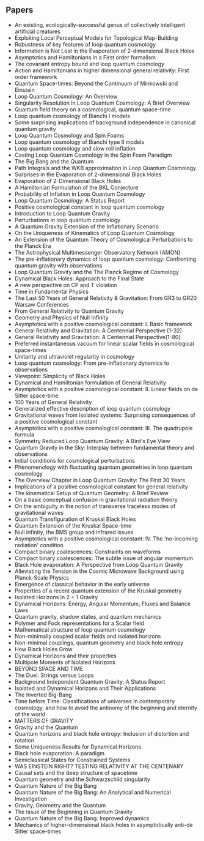 <h2> Papers</h2>



<ul>

                             

 <li><a target="_blank" href="https://github.com/manjunath5496/Robotics-Papers/blob/master/robot(1).pdf" style="text-decoration:none;">An existing, ecologically-successful genus of collectively intelligent artificial creatures</a></li>

 <li><a target="_blank" href="https://github.com/manjunath5496/Robotics-Papers/blob/master/robot(2).pdf" style="text-decoration:none;">Exploiting Local Perceptual Models for Topological Map-Building </a></li>

<li><a target="_blank" href="https://github.com/manjunath5496/Robotics-Papers/blob/master/robot(3).pdf" style="text-decoration:none;">Robustness of key features of loop quantum cosmology</a></li>
 <li><a target="_blank" href="https://github.com/manjunath5496/Robotics-Papers/blob/master/robot(4).pdf" style="text-decoration:none;">Information is Not Lost in the Evaporation of 2-dimensional Black Holes</a></li>                              
<li><a target="_blank" href="https://github.com/manjunath5496/Robotics-Papers/blob/master/robot(5).pdf" style="text-decoration:none;">Asymptotics and Hamiltonians in a First order formalism</a></li>
<li><a target="_blank" href="https://github.com/manjunath5496/Robotics-Papers/blob/master/robot(6).pdf" style="text-decoration:none;">The covariant entropy bound and loop quantum cosmology</a></li>
 <li><a target="_blank" href="https://github.com/manjunath5496/Robotics-Papers/blob/master/robot(7).pdf" style="text-decoration:none;">Action and Hamiltonians in higher dimensional general relativity: First order framework</a></li>

 <li><a target="_blank" href="https://github.com/manjunath5496/Robotics-Papers/blob/master/robot(8).pdf" style="text-decoration:none;"> Quantum Space-times:
Beyond the Continuum of Minkowski and Einstein </a></li>
   <li><a target="_blank" href="https://github.com/manjunath5496/Robotics-Papers/blob/master/robot(9).pdf" style="text-decoration:none;">Loop Quantum Cosmology: An Overview</a></li>
  
   
 <li><a target="_blank" href="https://github.com/manjunath5496/Robotics-Papers/blob/master/robot(10).pdf" style="text-decoration:none;">Singularity Resolution in Loop Quantum Cosmology: A Brief Overview</a></li>                              
<li><a target="_blank" href="https://github.com/manjunath5496/Robotics-Papers/blob/master/robot(11).pdf" style="text-decoration:none;">Quantum field theory on a cosmological, quantum space-time</a></li>
<li><a target="_blank" href="https://github.com/manjunath5496/Robotics-Papers/blob/master/robot(12).pdf" style="text-decoration:none;">Loop quantum cosmology of Bianchi I models</a></li>
<li><a target="_blank" href="https://github.com/manjunath5496/Robotics-Papers/blob/master/robot(13).pdf" style="text-decoration:none;">Some surprising implications of background independence in canonical quantum gravity</a></li>

<li><a target="_blank" href="https://github.com/manjunath5496/Robotics-Papers/blob/master/robot(14).pdf" style="text-decoration:none;">Loop Quantum Cosmology and Spin Foams</a></li>
                              
<li><a target="_blank" href="https://github.com/manjunath5496/Robotics-Papers/blob/master/robot(15).pdf" style="text-decoration:none;">Loop quantum cosmology of Bianchi type II models</a></li>

<li><a target="_blank" href="https://github.com/manjunath5496/Robotics-Papers/blob/master/robot(16).pdf" style="text-decoration:none;">Loop quantum cosmology and slow roll inflation</a></li>

  <li><a target="_blank" href="https://github.com/manjunath5496/Robotics-Papers/blob/master/robot(17).pdf" style="text-decoration:none;">Casting Loop Quantum Cosmology in the Spin Foam Paradigm</a></li>   
  
<li><a target="_blank" href="https://github.com/manjunath5496/Robotics-Papers/blob/master/robot(18).pdf" style="text-decoration:none;">The Big Bang and the Quantum</a></li> 

  
<li><a target="_blank" href="https://github.com/manjunath5496/Robotics-Papers/blob/master/robot(19).pdf" style="text-decoration:none;">Path Integrals and the WKB approximation in Loop Quantum Cosmology</a></li> 

<li><a target="_blank" href="https://github.com/manjunath5496/Robotics-Papers/blob/master/robot(20).pdf" style="text-decoration:none;">Surprises in the Evaporation of 2-dimensional Black Holes</a></li>

<li><a target="_blank" href="https://github.com/manjunath5496/Robotics-Papers/blob/master/robot(21).pdf" style="text-decoration:none;">Evaporation of 2-Dimensional Black Holes</a></li>
<li><a target="_blank" href="https://github.com/manjunath5496/Robotics-Papers/blob/master/robot(22).pdf" style="text-decoration:none;">A Hamiltonian Formulation of the BKL Conjecture</a></li> 
 
 
 
 
 
 <li><a target="_blank" href="https://github.com/manjunath5496/Robotics-Papers/blob/master/robot(23).pdf" style="text-decoration:none;">Probability of Inflation in Loop Quantum Cosmology</a></li> 
 

   <li><a target="_blank" href="https://github.com/manjunath5496/Robotics-Papers/blob/master/robot(24).pdf" style="text-decoration:none;">Loop Quantum Cosmology: A Status Report</a></li>
 
   <li><a target="_blank" href="https://github.com/manjunath5496/Robotics-Papers/blob/master/robot(25).pdf" style="text-decoration:none;">Positive cosmological constant in loop quantum cosmology</a></li>                              
 <li><a target="_blank" href="https://github.com/manjunath5496/Robotics-Papers/blob/master/robot(26).pdf" style="text-decoration:none;">Introduction to Loop Quantum Gravity</a></li>
 <li><a target="_blank" href="https://github.com/manjunath5496/Robotics-Papers/blob/master/robot(27).pdf" style="text-decoration:none;">Perturbations in loop quantum cosmology</a></li>
   
 
   <li><a target="_blank" href="https://github.com/manjunath5496/Robotics-Papers/blob/master/robot(28).pdf" style="text-decoration:none;">A Quantum Gravity Extension of the Inflationary Scenario</a></li>
 
   <li><a target="_blank" href="https://github.com/manjunath5496/Robotics-Papers/blob/master/robot(29).pdf" style="text-decoration:none;">On the Uniqueness of Kinematics of Loop Quantum Cosmology</a></li>                              

  <li><a target="_blank" href="https://github.com/manjunath5496/Robotics-Papers/blob/master/robot(30).pdf" style="text-decoration:none;">An Extension of the Quantum Theory of Cosmological Perturbations to the Planck Era</a></li>
 
   <li><a target="_blank" href="https://github.com/manjunath5496/Robotics-Papers/blob/master/robot(31).pdf" style="text-decoration:none;">The Astrophysical Multimessenger Observatory Network (AMON)</a></li> 
    <li><a target="_blank" href="https://github.com/manjunath5496/Robotics-Papers/blob/master/robot(32).pdf" style="text-decoration:none;">The pre-inflationary dynamics of loop quantum cosmology: Confronting quantum gravity with observations</a></li> 

   <li><a target="_blank" href="https://github.com/manjunath5496/Robotics-Papers/blob/master/robot(33).pdf" style="text-decoration:none;">Loop Quantum Gravity and the The Planck Regime of Cosmology</a></li>                              

  <li><a target="_blank" href="https://github.com/manjunath5496/Robotics-Papers/blob/master/robot(34).pdf" style="text-decoration:none;">Dynamical Black Holes: Approach to the Final State</a></li> 
 
  <li><a target="_blank" href="https://github.com/manjunath5496/Robotics-Papers/blob/master/robot(35).pdf" style="text-decoration:none;">A new perspective on CP and T violation</a></li> 

  <li><a target="_blank" href="https://github.com/manjunath5496/Robotics-Papers/blob/master/robot(36).pdf" style="text-decoration:none;">Time in Fundamental Physics</a></li> 
 
<li><a target="_blank" href="https://github.com/manjunath5496/Robotics-Papers/blob/master/robot(37).pdf" style="text-decoration:none;">The Last 50 Years of General Relativity & Gravitation: From GR3 to GR20 Warsaw Conferences</a></li>
 <li><a target="_blank" href="https://github.com/manjunath5496/Robotics-Papers/blob/master/robot(38).pdf" style="text-decoration:none;">From General Relativity to Quantum Gravity</a></li>
<li><a target="_blank" href="https://github.com/manjunath5496/Robotics-Papers/blob/master/robot(39).pdf" style="text-decoration:none;">Geometry and Physics of Null Infinity</a></li>
 <li><a target="_blank" href="https://github.com/manjunath5496/Robotics-Papers/blob/master/robot(40).pdf" style="text-decoration:none;">Asymptotics with a positive cosmological constant: I. Basic framework</a></li>                              
<li><a target="_blank" href="https://github.com/manjunath5496/Robotics-Papers/blob/master/robot(41).pdf" style="text-decoration:none;">General Relativity and Gravitation: A Centennial Perspective (1-32)</a></li>
<li><a target="_blank" href="https://github.com/manjunath5496/Robotics-Papers/blob/master/robot(42).pdf" style="text-decoration:none;">General Relativity and Gravitation: A Centennial Perspective(1-80)</a></li>
 
  <li><a target="_blank" href="https://github.com/manjunath5496/Robotics-Papers/blob/master/robot(43).pdf" style="text-decoration:none;">Preferred instantaneous vacuum for linear scalar fields in cosmological space-times</a></li>
 <li><a target="_blank" href="https://github.com/manjunath5496/Robotics-Papers/blob/master/robot(44).pdf" style="text-decoration:none;">Unitarity and ultraviolet regularity in cosmology</a></li>
   <li><a target="_blank" href="https://github.com/manjunath5496/Robotics-Papers/blob/master/robot(45).pdf" style="text-decoration:none;">Loop quantum cosmology:
From pre-inflationary dynamics to observations</a></li>  
   
<li><a target="_blank" href="https://github.com/manjunath5496/Robotics-Papers/blob/master/robot(46).pdf" style="text-decoration:none;">Viewpoint: Simplicity of Black Holes</a></li> 
                             
<li><a target="_blank" href="https://github.com/manjunath5496/Robotics-Papers/blob/master/robot(47).pdf" style="text-decoration:none;">Dynamical and Hamiltonian formulation of General Relativity</a></li>
<li><a target="_blank" href="https://github.com/manjunath5496/Robotics-Papers/blob/master/robot(48).pdf" style="text-decoration:none;">Asymptotics with a positive cosmological constant: II. Linear fields on de Sitter space-time</a></li>

<li><a target="_blank" href="https://github.com/manjunath5496/Robotics-Papers/blob/master/robot(49).pdf" style="text-decoration:none;">100 Years of General Relativity </a></li>
                              
<li><a target="_blank" href="https://github.com/manjunath5496/Robotics-Papers/blob/master/robot(50).pdf" style="text-decoration:none;">Generalized effective description of loop quantum cosmology</a></li>
<li><a target="_blank" href="https://github.com/manjunath5496/Robotics-Papers/blob/master/robot(51).pdf" style="text-decoration:none;">Gravitational waves from isolated systems: Surprising consequences of a positive cosmological constant</a></li>
<li><a target="_blank" href="https://github.com/manjunath5496/Robotics-Papers/blob/master/robot(52).pdf" style="text-decoration:none;">Asymptotics with a positive cosmological constant: III. The quadrupole formula</a></li>

<li><a target="_blank" href="https://github.com/manjunath5496/Robotics-Papers/blob/master/robot(53).pdf" style="text-decoration:none;">Symmetry Reduced Loop Quantum Gravity: A Bird's Eye View</a></li>
 
<li><a target="_blank" href="https://github.com/manjunath5496/Robotics-Papers/blob/master/robot(54).pdf" style="text-decoration:none;">Quantum Gravity in the Sky:
Interplay between fundamental theory and observations </a></li>

<li><a target="_blank" href="https://github.com/manjunath5496/Robotics-Papers/blob/master/robot(55).pdf" style="text-decoration:none;">Initial conditions for cosmological perturbations</a></li>
 
  <li><a target="_blank" href="https://github.com/manjunath5496/Robotics-Papers/blob/master/robot(56).pdf" style="text-decoration:none;">Phenomenology with 
fluctuating quantum geometries in loop quantum cosmology </a></li>                              

  <li><a target="_blank" href="https://github.com/manjunath5496/Robotics-Papers/blob/master/robot(57).pdf" style="text-decoration:none;">The Overview Chapter in
Loop Quantum Gravity: The First 30 Years</a></li>
 
   <li><a target="_blank" href="https://github.com/manjunath5496/Robotics-Papers/blob/master/robot(58).pdf" style="text-decoration:none;">Implications of a positive cosmological constant for general relativity</a></li>
    <li><a target="_blank" href="https://github.com/manjunath5496/Robotics-Papers/blob/master/robot(59).pdf" style="text-decoration:none;">The kinematical Setup of Quantum Geometry: A Brief Review</a></li>
 
  <li><a target="_blank" href="https://github.com/manjunath5496/Robotics-Papers/blob/master/robot(60).pdf" style="text-decoration:none;">On a basic conceptual confusion in gravitational radiation theory </a></li>
 
   <li><a target="_blank" href="https://github.com/manjunath5496/Robotics-Papers/blob/master/robot(61).pdf" style="text-decoration:none;">On the ambiguity in the notion of transverse traceless modes of gravitational waves</a></li>
 
   <li><a target="_blank" href="https://github.com/manjunath5496/Robotics-Papers/blob/master/robot(62).pdf" style="text-decoration:none;">Quantum Transfiguration of Kruskal Black Holes</a></li>
 
   <li><a target="_blank" href="https://github.com/manjunath5496/Robotics-Papers/blob/master/robot(63).pdf" style="text-decoration:none;">Quantum Extension of the Kruskal Space-time</a></li>                              

  <li><a target="_blank" href="https://github.com/manjunath5496/Robotics-Papers/blob/master/robot(64).pdf" style="text-decoration:none;">Null infinity, the BMS group and infrared issues</a></li>
 
   <li><a target="_blank" href="https://github.com/manjunath5496/Robotics-Papers/blob/master/robot(65).pdf" style="text-decoration:none;">Asymptotics with a positive cosmological constant: IV. The 'no-incoming radiation' condition </a></li> 

   <li><a target="_blank" href="https://github.com/manjunath5496/Robotics-Papers/blob/master/robot(66).pdf" style="text-decoration:none;">Compact binary coalescences: Constraints on waveforms</a></li> 
 
   <li><a target="_blank" href="https://github.com/manjunath5496/Robotics-Papers/blob/master/robot(67).pdf" style="text-decoration:none;">Compact binary coalescences:
The subtle issue of angular momentum</a></li>                              

  <li><a target="_blank" href="https://github.com/manjunath5496/Robotics-Papers/blob/master/robot(68).pdf" style="text-decoration:none;">Black Hole evaporation:
A Perspective from Loop Quantum Gravity</a></li> 
 
  
   <li><a target="_blank" href="https://github.com/manjunath5496/Robotics-Papers/blob/master/robot(69).pdf" style="text-decoration:none;">Alleviating the Tension in the Cosmic Microwave Background using Planck-Scale Physics</a></li>                              

  <li><a target="_blank" href="https://github.com/manjunath5496/Robotics-Papers/blob/master/robot(70).pdf" style="text-decoration:none;">Emergence of classical behavior in the early universe</a></li> 
  
 
 <li><a target="_blank" href="https://github.com/manjunath5496/Robotics-Papers/blob/master/robot(71).pdf" style="text-decoration:none;">Properties of a recent quantum extension of the Kruskal geometry</a></li>
 
 <li><a target="_blank" href="https://github.com/manjunath5496/Robotics-Papers/blob/master/robot(72).pdf" style="text-decoration:none;">Isolated Horizons in 2 + 1 Gravity</a></li> 
 
 
 <li><a target="_blank" href="https://github.com/manjunath5496/Robotics-Papers/blob/master/robot(73).pdf" style="text-decoration:none;">Dynamical Horizons: Energy, Angular Momentum, Fluxes and Balance Laws</a></li>
  <li><a target="_blank" href="https://github.com/manjunath5496/Robotics-Papers/blob/master/robot(74).pdf" style="text-decoration:none;">Quantum gravity, shadow states, and quantum mechanics</a></li>
    <li><a target="_blank" href="https://github.com/manjunath5496/Robotics-Papers/blob/master/robot(75).pdf" style="text-decoration:none;">Polymer and Fock representations for a Scalar field</a></li>                        
<li><a target="_blank" href="https://github.com/manjunath5496/Robotics-Papers/blob/master/robot(76).pdf" style="text-decoration:none;">Mathematical structure of
loop quantum cosmology</a></li>


   <li><a target="_blank" href="https://github.com/manjunath5496/Robotics-Papers/blob/master/robot(77).pdf" style="text-decoration:none;">Non-minimally coupled scalar fields and isolated horizons</a></li>
 
   <li><a target="_blank" href="https://github.com/manjunath5496/Robotics-Papers/blob/master/robot(78).pdf" style="text-decoration:none;">Non-minimal couplings, quantum geometry and black hole entropy</a></li>
 
   <li><a target="_blank" href="https://github.com/manjunath5496/Robotics-Papers/blob/master/robot(79).pdf" style="text-decoration:none;">How Black Holes Grow</a></li>                              

  <li><a target="_blank" href="https://github.com/manjunath5496/Robotics-Papers/blob/master/robot(80).pdf" style="text-decoration:none;">Dynamical Horizons and their properties</a></li>
 
   <li><a target="_blank" href="https://github.com/manjunath5496/Robotics-Papers/blob/master/robot(81).pdf" style="text-decoration:none;">Multipole Moments of Isolated Horizons </a></li> 

   <li><a target="_blank" href="https://github.com/manjunath5496/Robotics-Papers/blob/master/robot(82).pdf" style="text-decoration:none;">BEYOND SPACE AND TIME</a></li> 
 
   <li><a target="_blank" href="https://github.com/manjunath5496/Robotics-Papers/blob/master/robot(83).pdf" style="text-decoration:none;">The Duel: Strings versus Loops</a></li>                              

  <li><a target="_blank" href="https://github.com/manjunath5496/Robotics-Papers/blob/master/robot(84).pdf" style="text-decoration:none;">Background Independent Quantum Gravity: A Status Report</a></li> 
 
  
   <li><a target="_blank" href="https://github.com/manjunath5496/Robotics-Papers/blob/master/robot(85).pdf" style="text-decoration:none;">Isolated and Dynamical Horizons and Their Applications</a></li>                              

  <li><a target="_blank" href="https://github.com/manjunath5496/Robotics-Papers/blob/master/robot(86).pdf" style="text-decoration:none;">The Inverted Big-Bang</a></li> 
  
 
 <li><a target="_blank" href="https://github.com/manjunath5496/Robotics-Papers/blob/master/robot(87).pdf" style="text-decoration:none;">Time before Time: Classifications of universes in contemporary cosmology, and how to avoid the antinomy of the beginning and eternity of the world</a></li>
 
 <li><a target="_blank" href="https://github.com/manjunath5496/Robotics-Papers/blob/master/robot(88).pdf" style="text-decoration:none;">MATTERS OF GRAVITY</a></li> 
 
 
 <li><a target="_blank" href="https://github.com/manjunath5496/Robotics-Papers/blob/master/robot(89).pdf" style="text-decoration:none;">Gravity and the Quantum</a></li>
  <li><a target="_blank" href="https://github.com/manjunath5496/Robotics-Papers/blob/master/robot(90).pdf" style="text-decoration:none;">Quantum horizons and black hole entropy: Inclusion of distortion and rotation</a></li>
    <li><a target="_blank" href="https://github.com/manjunath5496/Robotics-Papers/blob/master/robot(91).pdf" style="text-decoration:none;">Some Uniqueness Results for Dynamical Horizons</a></li>                        
<li><a target="_blank" href="https://github.com/manjunath5496/Robotics-Papers/blob/master/robot(92).pdf" style="text-decoration:none;">Black hole evaporation: A paradigm</a></li>


<li><a target="_blank" href="https://github.com/manjunath5496/Robotics-Papers/blob/master/robot(93).pdf" style="text-decoration:none;">Semiclassical States for Constrained Systems</a></li>
 
 <li><a target="_blank" href="https://github.com/manjunath5496/Robotics-Papers/blob/master/robot(94).pdf" style="text-decoration:none;">WAS EINSTEIN RIGHT? TESTING RELATIVITY AT THE CENTENARY</a></li> 
 
 
 <li><a target="_blank" href="https://github.com/manjunath5496/Robotics-Papers/blob/master/robot(95).pdf" style="text-decoration:none;">Causal sets and the deep structure of spacetime</a></li>
  <li><a target="_blank" href="https://github.com/manjunath5496/Robotics-Papers/blob/master/robot(96).pdf" style="text-decoration:none;">Quantum geometry and the Schwarzschild singularity</a></li>
    <li><a target="_blank" href="https://github.com/manjunath5496/Robotics-Papers/blob/master/robot(97).pdf" style="text-decoration:none;">Quantum Nature of the Big Bang</a></li>                        
<li><a target="_blank" href="https://github.com/manjunath5496/Robotics-Papers/blob/master/robot(98).pdf" style="text-decoration:none;">Quantum Nature of the Big Bang:
An Analytical and Numerical Investigation</a></li>


 <li><a target="_blank" href="https://github.com/manjunath5496/Robotics-Papers/blob/master/robot(99).pdf" style="text-decoration:none;">Gravity, Geometry and the Quantum</a></li>
  <li><a target="_blank" href="https://github.com/manjunath5496/Robotics-Papers/blob/master/robot(100).pdf" style="text-decoration:none;">The Issue of the Beginning in Quantum Gravity</a></li>
    <li><a target="_blank" href="https://github.com/manjunath5496/Robotics-Papers/blob/master/robot(101).pdf" style="text-decoration:none;">Quantum Nature of the Big Bang: Improved dynamics</a></li>                        
<li><a target="_blank" href="https://github.com/manjunath5496/Robotics-Papers/blob/master/robot(102).pdf" style="text-decoration:none;">Mechanics of higher-dimensional black holes in asymptotically anti-de Sitter space-times</a></li>

</ul>



